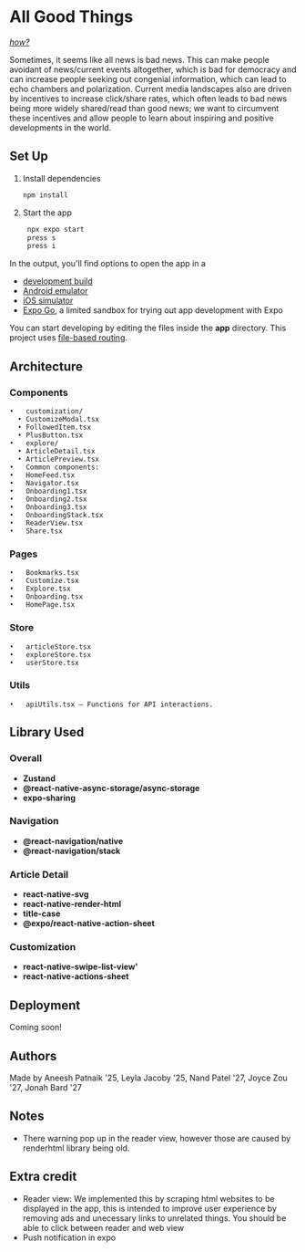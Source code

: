 # All Good Things

[*how?*](https://help.github.com/articles/about-readmes/#relative-links-and-image-paths-in-readme-files)

Sometimes, it seems like all news is bad news. This can make people avoidant of news/current events altogether, which is bad for democracy and can increase people seeking out congenial information, which can lead to echo chambers and polarization. Current media landscapes also are driven by incentives to increase click/share rates, which often leads to bad news being more widely shared/read than good news; we want to circumvent these incentives and allow people to learn about inspiring and positive developments in the world.

## Set Up
1. Install dependencies

   ```bash
   npm install
   ```

2. Start the app

   ```bash
    npx expo start
    press s
    press i
   ```

In the output, you'll find options to open the app in a

- [development build](https://docs.expo.dev/develop/development-builds/introduction/)
- [Android emulator](https://docs.expo.dev/workflow/android-studio-emulator/)
- [iOS simulator](https://docs.expo.dev/workflow/ios-simulator/)
- [Expo Go](https://expo.dev/go), a limited sandbox for trying out app development with Expo

You can start developing by editing the files inside the **app** directory. This project uses [file-based routing](https://docs.expo.dev/router/introduction).

## Architecture

### Components
	•	customization/
      •	CustomizeModal.tsx 
      •	FollowedItem.tsx
      •	PlusButton.tsx 
	•	explore/
      •	ArticleDetail.tsx 
      •	ArticlePreview.tsx 
	•	Common components:
	•	HomeFeed.tsx
	•	Navigator.tsx
	•	Onboarding1.tsx
	•	Onboarding2.tsx
	•	Onboarding3.tsx
	•	OnboardingStack.tsx 
	•	ReaderView.tsx 
	•	Share.tsx 

### Pages
	•	Bookmarks.tsx
	•	Customize.tsx
	•	Explore.tsx
	•	Onboarding.tsx
	•	HomePage.tsx
### Store
	•	articleStore.tsx 
	•	exploreStore.tsx 
	•	userStore.tsx 

### Utils
	•	apiUtils.tsx — Functions for API interactions.

## Library Used

### Overall
- **Zustand**
- **@react-native-async-storage/async-storage**  
- **expo-sharing**
### Navigation
- **@react-navigation/native**  
- **@react-navigation/stack**  
### Article Detail
- **react-native-svg**  
- **react-native-render-html**  
- **title-case**  
- **@expo/react-native-action-sheet**
### Customization
- **react-native-swipe-list-view'**
- **react-native-actions-sheet**

## Deployment

Coming soon!

## Authors

Made by Aneesh Patnaik '25, Leyla Jacoby '25, Nand Patel '27, Joyce Zou '27, Jonah Bard '27

## Notes
- There warning pop up in the reader view, however those are caused by renderhtml library being old. 

## Extra credit
- Reader view: We implemented this by scraping html websites to be displayed in the app, this is intended to improve user experience by removing ads and unecessary links to unrelated things. You should be able to click between reader and web view
- Push notification in expo 
